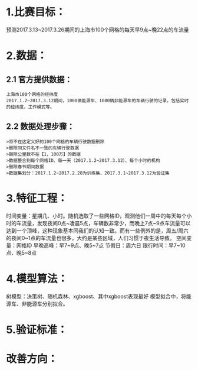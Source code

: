 # 1.比赛目标：
  预测2017.3.13~2017.3.26期间的上海市100个网格的每天早9点~晚22点的车流量
  
# 2.数据：
  ## 2.1 官方提供数据：
    上海市100个网格的经纬度
    2017.1.2~2017.3.12期间，1000俩能源车、1000俩非能源车的车辆行驶的记录，包括实时的经纬度，工作模式等。
    
  ## 2.2 数据处理步骤：
    >将不在这定义好的100个网格的车辆行驶数据删除
    >删除同文件名不一致的车辆行驶数据
    >删除公里数不在【1，100万】的数据
    >数据整合到每个网格ID、每一天（2017.1.2~2017.3.12）、每个小时的机构
    >删除春节期间数据
    >数据集划分：2017.1.2~2017.2.28为训练集、2017.3.1~2017.3.12为验证集
    
# 3.特征工程：
  时间变量：星期几、小时。随机选取了一些网格ID，观测他们一周中的每天每个小时的车流量，发现夜间0点~凌晨5点，车辆数非常少，而晚上7点~9点车流量可以达到一个顶峰，这种现象基本同我们的认知一致。而有一些例外的是，周五/周六的夜间0~1点的车流量也很多，大约是某些区域，人们习惯于夜生活导致。
  空间变量：网格ID
  早晚高峰：早7~9点、晚5~7点
  节假日：周六日
  限行时间：早7~10点、晚5~8点
  
# 4.模型算法：
  树模型：决策树、随机森林、xgboost、其中xgboost表现最好
  模型拟合中，将能源车、非能源车分别拟合。
  
# 5.验证标准：
# 改善方向：
